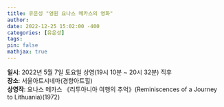 ```yaml
---
title: 유운성 "영원 요나스 메카스의 영화"
author: 
date: 2022-12-25 15:02:00 -400
categories: [유운성]
tags: 
pin: false
mathjax: true
---
```


<b>일시</b>: 2022년 5월 7일 토요일 상영(19시 10분 ~ 20시 32분) 직후 <br>
<b>장소</b>: 서울아트시네마(경향아트힐) <br>
<b>상영작</b>: 요나스 메카스 《리투아니아 여행의 추억》(Reminiscences of a Journey to Lithuania)(1972) <br>
